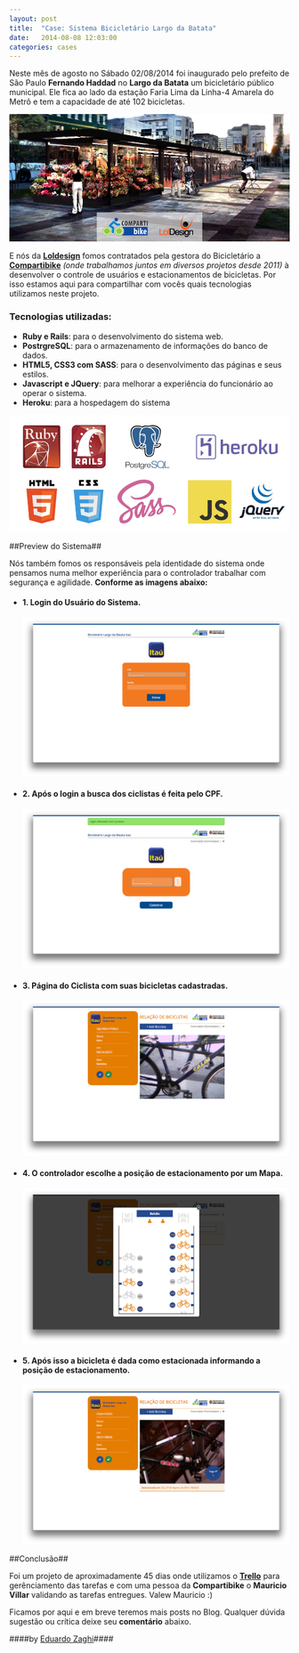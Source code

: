 ```yaml
---
layout: post
title:  "Case: Sistema Bicicletário Largo da Batata"
date:   2014-08-08 12:03:00
categories: cases
---
```


Neste mês de agosto no Sábado 02/08/2014 foi inaugurado pelo prefeito de São Paulo __Fernando Haddad__ no __Largo da Batata__ um bicicletário público municipal. Ele fica ao lado da estação Faria Lima da Linha-4 Amarela do Metrô e tem a capacidade de até 102 bicicletas.

![Bicicletário Largo da Batata](/assets/cases/largo_da_batata/cover.png "Bicicletário")

E nós da __[Loldesign](http://www.loldesign.com.br)__ fomos contratados pela gestora do Bicicletário a __[Compartibike](http://www.Compartibike.com.br)__ _(onde trabalhamos juntos em diversos projetos desde 2011)_ à desenvolver o controle de usuários e estacionamentos de bicicletas. Por isso estamos aqui para compartilhar com vocês quais tecnologias utilizamos neste projeto.

### Tecnologias utilizadas: ###

  * __Ruby e Rails__: para o desenvolvimento do sistema web.
  * __PostrgreSQL__: para o armazenamento de informações do banco de dados.
  * __HTML5, CSS3 com SASS__: para o desenvolvimento das páginas e seus estilos.
  * __Javascript e JQuery__: para melhorar a experiência do funcionário ao operar o sistema.
  * __Heroku__: para a hospedagem do sistema

![Tecnologias](/assets/cases/largo_da_batata/tecnologias.jpg "Tecnologias")

##Preview do Sistema##

Nós também fomos os responsáveis pela identidade do sistema onde pensamos numa melhor experiência para o controlador trabalhar com segurança e agilidade. __Conforme as imagens abaixo:__

<section class='gallery'>
  <ul>
    <li class='gallery-thumb'>
      <h4>1. Login do Usuário do Sistema. </h4>
      <a href="/assets/cases/largo_da_batata/01.png" rel="case" title="Login do Usuário do Sistema."> <img src="/assets/cases/largo_da_batata/01.png" alt=""></a>
    </li>
    <li class='gallery-thumb'>
      <h4>2. Após o login a busca dos ciclistas é feita pelo CPF. </h4>
      <a href="/assets/cases/largo_da_batata/02.png" rel="case" title="Após o login a busca dos ciclistas é feita pelo CPF."> <img src="/assets/cases/largo_da_batata/02.png" alt=""></a>
    </li>
    <li class='gallery-thumb'>
      <h4>3. Página do Ciclista com suas bicicletas cadastradas. </h4>
      <a href="/assets/cases/largo_da_batata/03.png" rel="case" title="Página do Ciclista com suas bicicletas cadastradas."> <img src="/assets/cases/largo_da_batata/03.png" alt=""></a>
    </li>
    <li class='gallery-thumb'>
      <h4>4. O controlador escolhe a posição de estacionamento por um Mapa. </h4>
      <a href="/assets/cases/largo_da_batata/04.png" rel="case" title="O controlador escolhe a posição de estacionamento por um Mapa."> <img src="/assets/cases/largo_da_batata/04.png" alt=""></a>
    </li>
    <li class='gallery-thumb'>
      <h4>5. Após isso a bicicleta é dada como estacionada informando a posição de estacionamento. </h4>
      <a href="/assets/cases/largo_da_batata/05.png" rel="case" title="Após isso a bicicleta é dada como estacionada informando a posição de estacionamento."> <img src="/assets/cases/largo_da_batata/05.png" alt=""></a>
    </li>
  </ul>
</section>

##Conclusão##

Foi um projeto de aproximadamente 45 dias onde utilizamos o __[Trello](http://www.trello.com)__ para gerênciamento das tarefas e com uma pessoa da __Compartibike__ o __Mauricio Villar__ validando as tarefas entregues. Valew Mauricio :)

Ficamos por aqui e em breve teremos mais posts no Blog. Qualquer dúvida sugestão ou crítica deixe seu __comentário__ abaixo.

####by [Eduardo Zaghi](http://twitter.com/eduzera)####
